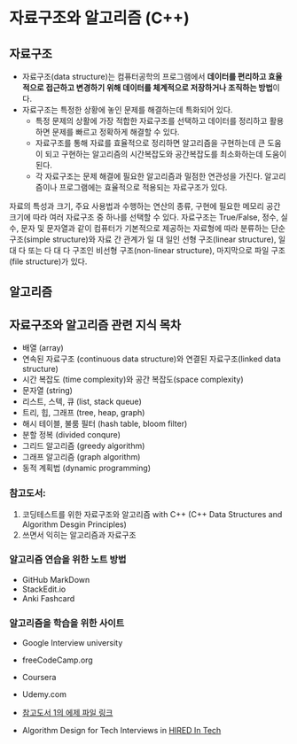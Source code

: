 # 자료구조와 알고리즘 (C++)

## 자료구조

* 자료구조(data structure)는 컴퓨터공학의 프로그램에서 **데이터를 편리하고 효율적으로 접근하고 변경하기 위해 데이터를 체계적으로 저장하거나 조직하는 방법**이다. 
* 자료구조는 특정한 상황에 놓인 문제를 해결하는데 특화되어 있다. 
  - 특정 문제의 상활에 가장 적합한 자료구조를 선택하고 데이터를 정리하고 활용하면 문제를 빠르고 정확하게 해결할 수 있다. 
  - 자료구조를 통해 자료를 효율적으로 정리하면 알고리즘을 구현하는데 큰 도움이 되고 구현하는 알고리즘의 시간복잡도와 공간복잡도를 최소화하는데 도움이 된다. 
  - 각 자료구조는 문제 해결에 필요한 알고리즘과 밀점한 연관성을 가진다. 알고리즘이나 프로그램에는 효율적으로 적용되는 자료구조가 있다. 
 

자료의 특성과 크기, 주요 사용법과 수행하는 연산의 종류, 구현에 필요한 메모리 공간 크기에 따라 여러 자료구조 중 하나를 선택할 수 있다. 
자료구조는 True/False, 정수, 실수, 문자 및 문자열과 같이 컴퓨터가 기본적으로 제공하는 자료형에 따라 분류하는 단순 구조(simple structure)와 자료 간 관계가 일 대 일인 선형 구조(linear structure), 일 대 다 또는 다 대 다 구조인 비선형 구조(non-linear structure), 마지막으로 파일 구조(file structure)가 있다. 

## 알고리즘


## 자료구조와 알고리즘 관련 지식 목차

- 배열 (array)
- 연속된 자료구조 (continuous data structure)와 연결된 자료구조(linked data structure)
- 시간 복잡도 (time complexity)와 공간 복잡도(space complexity)
- 문자열 (string)
- 리스트, 스텍, 큐 (list, stack queue)
- 트리, 힙, 그래프 (tree, heap, graph)
- 해시 테이블, 불룸 필터 (hash table, bloom filter)
- 분할 정복 (divided conqure)
- 그리드 알고리즘 (greedy algorithm)
- 그래프 알고리즘 (graph algorithm)
- 동적 계획법 (dynamic programming) 








### 참고도서: 
  1. 코딩테스트를 위한 자료구조와 알고리즘 with C++ (C++ Data Structures and Algorithm Desgin Principles)
  2. 쓰면서 익히는 알고리즘과 자료구조 

### 알고리즘 연습을 위한 노트 방법

  - GitHub MarkDown
  - StackEdit.io
  - Anki Fashcard
  
### 알고리즘을 학습을 위한 사이트
  - Google Interview university
  - freeCodeCamp.org
  - Coursera
  - Udemy.com

  - [참고도서 1의 에제 파일 링크](https://github.com/gilbutITbook/080239)
  - Algorithm Design for Tech Interviews in [HIRED In Tech](https://hiredintech.com)



